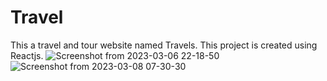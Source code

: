 # Travel
This a travel and tour website named Travels. This project is created using Reactjs.
![Screenshot from 2023-03-06 22-18-50](https://user-images.githubusercontent.com/72916247/223172722-ccb247fe-fece-48e1-919b-c395f0b27c78.png)
![Screenshot from 2023-03-08 07-30-30](https://user-images.githubusercontent.com/72916247/223597960-a13f42b2-8450-4003-bd77-88944966c4b3.png)
